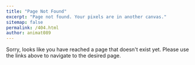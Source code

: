 ```yaml
---
title: "Page Not Found"
excerpt: "Page not found. Your pixels are in another canvas."
sitemap: false
permalink: /404.html
author: animat089
---
```


Sorry, looks like you have reached a page that doesn't exist yet.
Please use the links above to navigate to the desired page.
